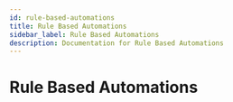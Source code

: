 ```yaml
---
id: rule-based-automations
title: Rule Based Automations
sidebar_label: Rule Based Automations
description: Documentation for Rule Based Automations
---
```


# Rule Based Automations
